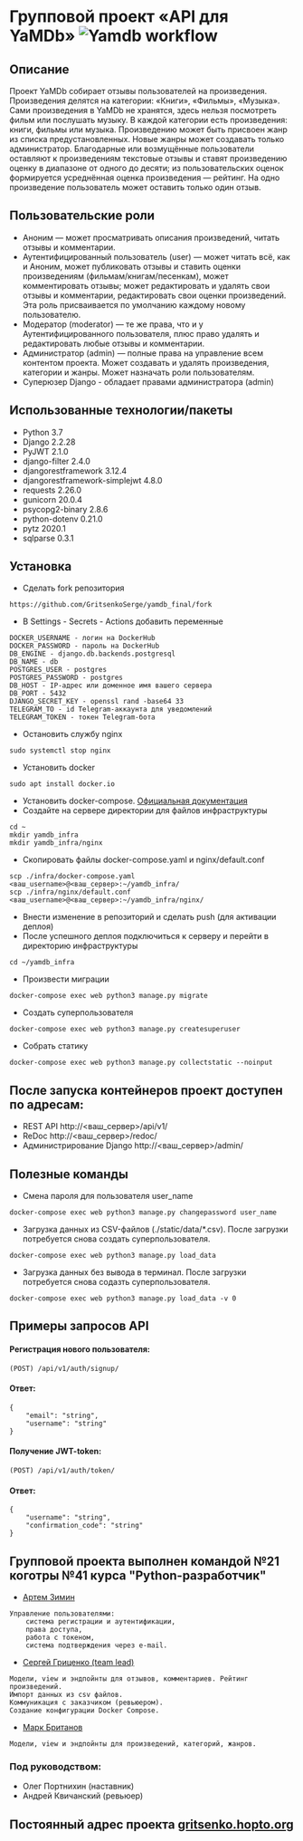 # Групповой проект «API для YaMDb» ![Yamdb workflow](https://github.com/GritsenkoSerge/yamdb_final/actions/workflows/yamdb_workflow.yaml/badge.svg)
## Описание
Проект YaMDb собирает отзывы пользователей на произведения. Произведения делятся на категории: «Книги», «Фильмы», «Музыка».
Сами произведения в YaMDb не хранятся, здесь нельзя посмотреть фильм или послушать музыку.
В каждой категории есть произведения: книги, фильмы или музыка.
Произведению может быть присвоен жанр из списка предустановленных. Новые жанры может создавать только администратор.
Благодарные или возмущённые пользователи оставляют к произведениям текстовые отзывы и ставят произведению оценку в диапазоне от одного до десяти; из пользовательских оценок формируется усреднённая оценка произведения — рейтинг. На одно произведение пользователь может оставить только один отзыв.

## Пользовательские роли
* Аноним — может просматривать описания произведений, читать отзывы и комментарии.
* Аутентифицированный пользователь (user) — может читать всё, как и Аноним, может публиковать отзывы и ставить оценки произведениям (фильмам/книгам/песенкам), может комментировать отзывы; может редактировать и удалять свои отзывы и комментарии, редактировать свои оценки произведений. Эта роль присваивается по умолчанию каждому новому пользователю.
* Модератор (moderator) — те же права, что и у Аутентифицированного пользователя, плюс право удалять и редактировать любые отзывы и комментарии.
* Администратор (admin) — полные права на управление всем контентом проекта. Может создавать и удалять произведения, категории и жанры. Может назначать роли пользователям.
* Суперюзер Django - обладает правами администратора (admin)

## Использованные технологии/пакеты
* Python 3.7
* Django 2.2.28
* PyJWT 2.1.0
* django-filter 2.4.0
* djangorestframework 3.12.4
* djangorestframework-simplejwt 4.8.0
* requests 2.26.0
* gunicorn 20.0.4
* psycopg2-binary 2.8.6
* python-dotenv 0.21.0
* pytz 2020.1
* sqlparse 0.3.1

## Установка
* Сделать fork репозитория
```
https://github.com/GritsenkoSerge/yamdb_final/fork
```
* В Settings - Secrets - Actions добавить переменные
```
DOCKER_USERNAME - логин на DockerHub
DOCKER_PASSWORD - пароль на DockerHub
DB_ENGINE - django.db.backends.postgresql
DB_NAME - db
POSTGRES_USER - postgres
POSTGRES_PASSWORD - postgres
DB_HOST - IP-адрес или доменное имя вашего сервера
DB_PORT - 5432
DJANGO_SECRET_KEY - openssl rand -base64 33
TELEGRAM_TO - id Telegram-аккаунта для уведомлений
TELEGRAM_TOKEN - токен Telegram-бота
```
* Остановить службу nginx
```
sudo systemctl stop nginx
```
* Установить docker
```
sudo apt install docker.io 
```
* Установить docker-compose. [Официальная документация](https://docs.docker.com/compose/install/)
* Создайте на сервере директории для файлов инфраструктуры
```
cd ~
mkdir yamdb_infra
mkdir yamdb_infra/nginx
``` 
* Скопировать файлы docker-compose.yaml и nginx/default.conf
```
scp ./infra/docker-compose.yaml <ваш_username>@<ваш_сервер>:~/yamdb_infra/
scp ./infra/nginx/default.conf <ваш_username>@<ваш_сервер>:~/yamdb_infra/nginx/
```
* Внести изменение в репозиторий и сделать push (для активации деплоя)
* После успешного деплоя подключиться к серверу и перейти в директорию инфраструктуры 
```
cd ~/yamdb_infra
```
* Произвести миграции
```
docker-compose exec web python3 manage.py migrate
```
* Создать суперпользователя
```
docker-compose exec web python3 manage.py createsuperuser
```
* Собрать статику
```
docker-compose exec web python3 manage.py collectstatic --noinput
```
## После запуска контейнеров проект доступен по адресам:
* REST API http://<ваш_сервер>/api/v1/
* ReDoc http://<ваш_сервер>/redoc/
* Администрирование Django http://<ваш_сервер>/admin/

## Полезные команды
* Смена пароля для пользователя user_name
```
docker-compose exec web python3 manage.py changepassword user_name
```
* Загрузка данных из CSV-файлов (./static/data/*.csv). После загрузки потребуется снова создать суперпользователя.
```
docker-compose exec web python3 manage.py load_data
```
* Загрузка данных без вывода в терминал. После загрузки потребуется снова содазть суперпользователя.
```
docker-compose exec web python3 manage.py load_data -v 0
```

## Примеры запросов API
#### Регистрация нового пользователя:
```
(POST) /api/v1/auth/signup/
```
#### Ответ:
```
{ 
    "email": "string",
    "username": "string"
}
```
#### Получение JWT-token:
```
(POST) /api/v1/auth/token/
```
#### Ответ:
```
{
    "username": "string",
    "confirmation_code": "string"
}
```

## Групповой проекта выполнен командой №21 коготры №41 курса "Python-разработчик"
* [Артем  Зимин](https://github.com/G1lza92)
```
Управление пользователями:
    cистема регистрации и аутентификации,
    права доступа,
    работа с токеном,
    система подтверждения через e-mail.
```
* [Сергей Гриценко (team lead)](https://github.com/GritsenkoSerge/)
```
Модели, view и эндпойнты для отзывов, комментариев. Рейтинг произведений.
Импорт данных из csv файлов.
Коммуникация с заказчиком (ревьюером).
Создание конфигурации Docker Compose.
```
* [Марк Британов](https://github.com/M4rk-er)
```
Модели, view и эндпойнты для произведений, категорий, жанров.
```
### Под руководством:
* Олег Портнихин (наставник)
* Андрей Квичанский (ревьюер)

## Постоянный адрес проекта [gritsenko.hopto.org](http://gritsenko.hopto.org:8080/api/v1/)